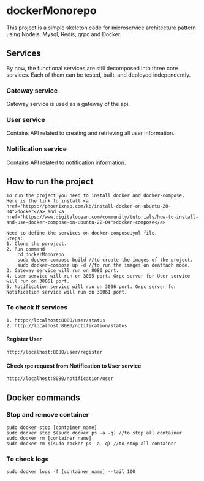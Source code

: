 # dockerMonorepo

This project is a simple skeleton code for microservice architecture pattern using Nodejs, Mysql, Redis, grpc and Docker.

## Services

By now, the functional services are still decomposed into three core services. Each of them can be tested, built, and deployed independently.

### Gateway service
Gateway service is used as a gateway of the api.

### User service
Contains API related to creating and retrieving all user information.

### Notification service
Contains API related to notification information.


## How to run the project

    To run the project you need to install docker and docker-compose. 
    Here is the link to install <a href="https://phoenixnap.com/kb/install-docker-on-ubuntu-20-04">docker</a> and <a href="https://www.digitalocean.com/community/tutorials/how-to-install-and-use-docker-compose-on-ubuntu-22-04">docker-compose</a>

    Need to define the services on docker-compose.yml file.
    Steps:
    1. Clone the poroject.
    2. Run command 
        cd dockerMonorepo
        sudo docker-compose build //to create the images of the project.
        sudo docker-compose up -d //to run the images on deattach mode.
    3. Gateway service will run on 8080 port.
    4. User service will run on 3005 port. Grpc server for User service will run on 30051 port.
    5. Notification service will run on 3006 port. Grpc server for Notification service will run on 30061 port.

### To check if services
    1. http://localhost:8080/user/status
    2. http://localhost:8080/notification/status

#### Register User
    http://localhost:8080/user/register
#### Check rpc request from Notification to User service
    http://localhost:8080/notification/user


## Docker commands
### Stop and remove container
    sudo docker stop [container_name]
    sudo docker stop $(sudo docker ps -a -q) //to stop all container
    sudo docker rm [container_name]
    sudo docker rm $(sudo docker ps -a -q) //to stop all container

### To check logs
    sudo docker logs -f [container_name] --tail 100